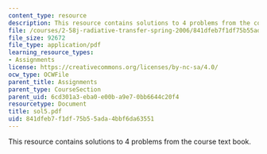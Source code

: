 ```yaml
---
content_type: resource
description: This resource contains solutions to 4 problems from the course text book.
file: /courses/2-58j-radiative-transfer-spring-2006/841dfeb7f1df75b55ada4bbf6da63551_sol5.pdf
file_size: 92672
file_type: application/pdf
learning_resource_types:
- Assignments
license: https://creativecommons.org/licenses/by-nc-sa/4.0/
ocw_type: OCWFile
parent_title: Assignments
parent_type: CourseSection
parent_uid: 6cd301a3-eba0-e00b-a9e7-0bb6644c20f4
resourcetype: Document
title: sol5.pdf
uid: 841dfeb7-f1df-75b5-5ada-4bbf6da63551
---
```

This resource contains solutions to 4 problems from the course text book.